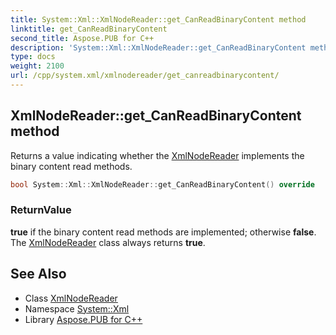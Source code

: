 ```yaml
---
title: System::Xml::XmlNodeReader::get_CanReadBinaryContent method
linktitle: get_CanReadBinaryContent
second_title: Aspose.PUB for C++
description: 'System::Xml::XmlNodeReader::get_CanReadBinaryContent method. Returns a value indicating whether the XmlNodeReader implements the binary content read methods in C++.'
type: docs
weight: 2100
url: /cpp/system.xml/xmlnodereader/get_canreadbinarycontent/
---
```

## XmlNodeReader::get_CanReadBinaryContent method


Returns a value indicating whether the [XmlNodeReader](../) implements the binary content read methods.

```cpp
bool System::Xml::XmlNodeReader::get_CanReadBinaryContent() override
```


### ReturnValue

**true** if the binary content read methods are implemented; otherwise **false**. The [XmlNodeReader](../) class always returns **true**.

## See Also

* Class [XmlNodeReader](../)
* Namespace [System::Xml](../../)
* Library [Aspose.PUB for C++](../../../)
